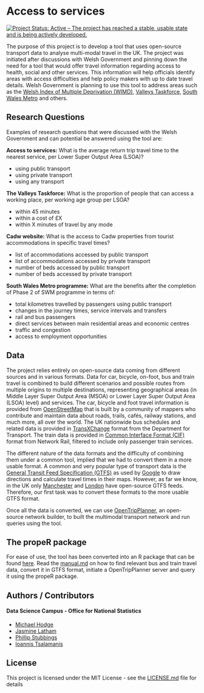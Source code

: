 # Access to services

[![Project Status: Active – The project has reached a stable, usable state and is being actively developed.](https://www.repostatus.org/badges/latest/active.svg)](https://www.repostatus.org/#active)

The purpose of this project is to develop a tool that uses open-source transport data to analyse multi-modal travel in the UK. The project was initiated after discussions with Welsh Government and pinning down the need for a tool that would offer travel information regarding access to health, social and other services. This information will help officials identify areas with access difficulties and help policy makers with up to date travel details. Welsh Government is planning to use this tool to address areas such as the [Welsh Index of Multiple Deprivation (WIMD)](https://gov.wales/statistics-and-research/welsh-index-multiple-deprivation/?lang=en), [Valleys Taskforce](https://gov.wales/topics/people-and-communities/communities/taskforce-for-the-valleys/?lang=en), [South Wales Metro](https://gov.wales/topics/transport/public/metro/?lang=en) and others.

## Research Questions
Examples of research questions that were discussed with the Welsh Government and can potential be answered using the tool are:


**Access to services:** What is the average return trip travel time to the nearest service, per Lower Super Output Area (LSOA)?
 * using public transport
 * using private transport
 * using any transport


**The Valleys Taskforce:** What is the proportion of people that can access a working place, per working age group per LSOA?
  * within 45 minutes
  * within a cost of £X
  * within X minutes of travel by any mode


**Cadw website:** What is the access to Cadw properties from tourist accommodations in specific travel times?
  * list of accommodations accessed by public transport
  * list of accommodations accessed by private transport
  * number of beds accessed by public transport
  * number of beds accessed by private transport


**South Wales Metro programme:** What are the benefits after the completion of Phase 2 of SWM programme in terms of:
  * total kilometres travelled by passengers using public transport
  * changes in the journey times, service intervals and transfers
  * rail and bus passengers
  * direct services between main residential areas and economic centres
  * traffic and congestion
  * access to employment opportunities


## Data

The project relies entirely on open-source data coming from different sources and in various formats. Data for car, bicycle, on-foot, bus and train travel is combined to build different scenarios and possible routes from multiple origins to multiple destinations, representing geographical areas (in Middle Layer Super Output Area (MSOA) or Lower Layer Super Output Area (LSOA) level) and services. The car, bicycle and foot travel information is provided from [OpenStreetMap](https://www.openstreetmap.org) that is built by a community of mappers who contribute and maintain data about roads, trails, cafés, railway stations, and much more, all over the world. The UK nationwide bus schedules and related data is provided in [TransXChange](https://www.gov.uk/government/collections/transxchange) format from the Department for Transport. The train data is provided in [Common Interface Format (CIF)](https://www.raildeliverygroup.com/our-services/rail-data/timetable-data.html) format from Network Rail, filtered to include only passenger train services.

The different nature of the data formats and the difficulty of combining them under a common tool, implied that we had to convert them in a more usable format. A common and very popular type of transport data is the [General Transit Feed Specification (GTFS)](https://en.wikipedia.org/wiki/General_Transit_Feed_Specification) as used by [Google](https://developers.google.com/transit/gtfs/reference/) to draw directions and calculate travel times in their maps. However, as far we know, in the UK only [Manchester](https://transitfeeds.com/p/transport-for-greater-manchester/224) and [London](https://tfl.gov.uk/info-for/open-data-users/) have open-source GTFS feeds. Therefore, our first task was to convert these formats to the more usable GTFS format.

Once all the data is converted, we can use [OpenTripPlanner](http://www.opentripplanner.org/), an open-source network builder, to built the multimodal transport network and run queries using the tool.

## The propeR package
For ease of use, the tool has been converted into an R package that can be found [here](https://github.com/datasciencecampus/access-to-services/tree/develop/propeR). Read the [manual.md](https://github.com/datasciencecampus/access-to-services/blob/develop/propeR/manual.md) on how to find relevant bus and train travel data, convert it in GTFS format, initiate a OpenTripPlanner server and query it using the propeR package.

## Authors / Contributors

#### Data Science Campus - Office for National Statistics
* [Michael Hodge](https://github.com/mshodge)
* [Jasmine Latham](https://github.com/jlathamONS)
* [Phillip Stubbings](https://github.com/phil8192)
* [Ioannis Tsalamanis](https://github.com/IoannisTsalamanis)

## License

This project is licensed under the MIT License - see the
[LICENSE.md](LICENSE.md) file for details
